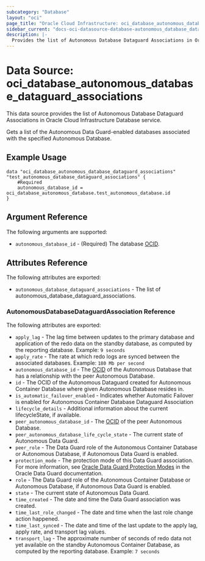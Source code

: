 ```yaml
---
subcategory: "Database"
layout: "oci"
page_title: "Oracle Cloud Infrastructure: oci_database_autonomous_database_dataguard_associations"
sidebar_current: "docs-oci-datasource-database-autonomous_database_dataguard_associations"
description: |-
  Provides the list of Autonomous Database Dataguard Associations in Oracle Cloud Infrastructure Database service
---
```


# Data Source: oci_database_autonomous_database_dataguard_associations
This data source provides the list of Autonomous Database Dataguard Associations in Oracle Cloud Infrastructure Database service.

Gets a list of the Autonomous Data Guard-enabled databases associated with the specified Autonomous Database.


## Example Usage

```hcl
data "oci_database_autonomous_database_dataguard_associations" "test_autonomous_database_dataguard_associations" {
	#Required
	autonomous_database_id = oci_database_autonomous_database.test_autonomous_database.id
}
```

## Argument Reference

The following arguments are supported:

* `autonomous_database_id` - (Required) The database [OCID](https://docs.cloud.oracle.com/iaas/Content/General/Concepts/identifiers.htm).


## Attributes Reference

The following attributes are exported:

* `autonomous_database_dataguard_associations` - The list of autonomous_database_dataguard_associations.

### AutonomousDatabaseDataguardAssociation Reference

The following attributes are exported:

* `apply_lag` - The lag time between updates to the primary database and application of the redo data on the standby database, as computed by the reporting database.  Example: `9 seconds` 
* `apply_rate` - The rate at which redo logs are synced between the associated databases.  Example: `180 Mb per second` 
* `autonomous_database_id` - The [OCID](https://docs.cloud.oracle.com/iaas/Content/General/Concepts/identifiers.htm) of the Autonomous Database that has a relationship with the peer Autonomous Database. 
* `id` - The OCID of the Autonomous Dataguard created for Autonomous Container Database where given Autonomous Database resides in.
* `is_automatic_failover_enabled` - Indicates whether Automatic Failover is enabled for Autonomous Container Database Dataguard Association 
* `lifecycle_details` - Additional information about the current lifecycleState, if available. 
* `peer_autonomous_database_id` - The [OCID](https://docs.cloud.oracle.com/iaas/Content/General/Concepts/identifiers.htm) of the peer Autonomous Database. 
* `peer_autonomous_database_life_cycle_state` - The current state of Autonomous Data Guard.
* `peer_role` - The Data Guard role of the Autonomous Container Database or Autonomous Database, if Autonomous Data Guard is enabled. 
* `protection_mode` - The protection mode of this Data Guard association. For more information, see [Oracle Data Guard Protection Modes](http://docs.oracle.com/database/122/SBYDB/oracle-data-guard-protection-modes.htm#SBYDB02000) in the Oracle Data Guard documentation. 
* `role` - The Data Guard role of the Autonomous Container Database or Autonomous Database, if Autonomous Data Guard is enabled. 
* `state` - The current state of Autonomous Data Guard.
* `time_created` - The date and time the Data Guard association was created.
* `time_last_role_changed` - The date and time when the last role change action happened.
* `time_last_synced` - The date and time of the last update to the apply lag, apply rate, and transport lag values.
* `transport_lag` - The approximate number of seconds of redo data not yet available on the standby Autonomous Container Database, as computed by the reporting database.  Example: `7 seconds` 


